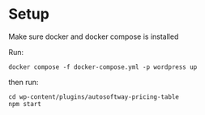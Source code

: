 # Setup

Make sure docker and docker compose is installed

Run:

```
docker compose -f docker-compose.yml -p wordpress up
```

then run:

```
cd wp-content/plugins/autosoftway-pricing-table
npm start
```
